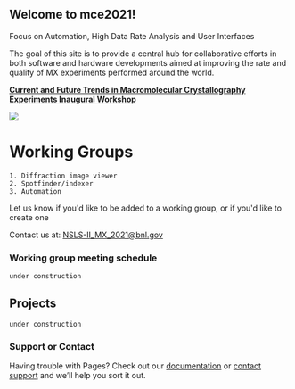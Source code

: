 ## Welcome to mce2021!

Focus on Automation, High Data Rate Analysis and User Interfaces

The goal of this site is to provide a central hub for collaborative efforts in both software and hardware developments aimed at improving the rate and quality of MX experiments performed around the world.

[**Current and Future Trends in Macromolecular Crystallography Experiments Inaugural Workshop**](https://www.bnl.gov/mce2021)

<img src="https://mce2021.github.io/images/AMX_hutch.png" />

# Working Groups
```
1. Diffraction image viewer
2. Spotfinder/indexer
3. Automation
```
Let us know if you'd like to be added to a working group, or if you'd like to create one </br>

Contact us at: NSLS-II_MX_2021@bnl.gov


### Working group meeting schedule
```
under construction
```

## Projects
```
under construction
```

### Support or Contact

Having trouble with Pages? Check out our [documentation](https://docs.github.com/categories/github-pages-basics/) or [contact support](https://support.github.com/contact) and we’ll help you sort it out.
